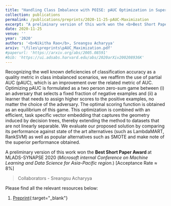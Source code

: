 ```yaml
---
title: "Handling Class Imbalance with POISE: pAUC Optimization in Supervised Experiments"
collection: publications
permalink: /publications/preprints/2020-11-25-pAUC-Maximization
excerpt: "A preliminary version of this work won the <b>Best Short Paper Award </b> at MLADS-SYNAPSE 2020 (<i>Microsoft internal Conference on Machine Learning and Data Science for Asia-Pacific region.</i>) [Acceptance Rate ≈ 8%]"
date: 2020-11-25
venue: ''
year: '2020'
authors: '<b>Nikitha Rao</b>, Sreangsu Acharyya'
arxiv: '\files\preprints\pAUC_Maximization.pdf'
#paperurl: 'https://arxiv.org/abs/2005.08591'
#bib: 'https://ui.adsabs.harvard.edu/abs/2020arXiv200208936K'
---
```


Recognizing the well known deficiencies of classification accuracy as a quality metric in class imbalanced scenarios, we reaffirm the use of partial AUC (pAUC), which is an improvement over the related metric of AUC. Optimizing pAUC is formulated as a two person zero-sum game between (i) an adversary that selects a fixed fraction of negative examples and (ii) a learner that needs to assign higher scores to the positive examples, no matter the choice of the adversary. The optimal scoring function is obtained as an equilibrium of this game. This optimization is combined with an efficient, task specific vector embedding that captures the geometry induced by decision trees, thereby extending the method to datasets that are not linearly separable. We evaluate our proposed solution by comparing its performance against state of the art alternatives (such as LambdaMART, RankSVM) as well as popular alternatives such as SMOTE and make note of the superior performance obtained.

A preliminary version of this work won the <b>Best Short Paper Award </b> at MLADS-SYNAPSE 2020 (<i>Microsoft internal Conference on Machine Learning and Data Science for Asia-Pacific region.</i>) [Acceptance Rate ≈ 8%]

> Collaborators - Sreangsu Acharyya

Please find all the relevant resources below:
1. [Preprint](\files\preprints\pAUC_Maximization.pdf){:target="_blank"}

